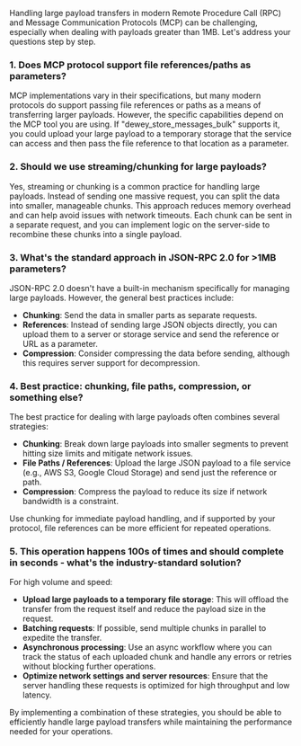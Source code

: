 Handling large payload transfers in modern Remote Procedure Call (RPC) and Message Communication Protocols (MCP) can be challenging, especially when dealing with payloads greater than 1MB. Let's address your questions step by step.

### 1. Does MCP protocol support file references/paths as parameters?
MCP implementations vary in their specifications, but many modern protocols do support passing file references or paths as a means of transferring larger payloads. However, the specific capabilities depend on the MCP tool you are using. If "dewey_store_messages_bulk" supports it, you could upload your large payload to a temporary storage that the service can access and then pass the file reference to that location as a parameter.

### 2. Should we use streaming/chunking for large payloads?
Yes, streaming or chunking is a common practice for handling large payloads. Instead of sending one massive request, you can split the data into smaller, manageable chunks. This approach reduces memory overhead and can help avoid issues with network timeouts. Each chunk can be sent in a separate request, and you can implement logic on the server-side to recombine these chunks into a single payload.

### 3. What's the standard approach in JSON-RPC 2.0 for >1MB parameters?
JSON-RPC 2.0 doesn't have a built-in mechanism specifically for managing large payloads. However, the general best practices include:
- **Chunking**: Send the data in smaller parts as separate requests.
- **References**: Instead of sending large JSON objects directly, you can upload them to a server or storage service and send the reference or URL as a parameter.
- **Compression**: Consider compressing the data before sending, although this requires server support for decompression.

### 4. Best practice: chunking, file paths, compression, or something else?
The best practice for dealing with large payloads often combines several strategies:
- **Chunking**: Break down large payloads into smaller segments to prevent hitting size limits and mitigate network issues.
- **File Paths / References**: Upload the large JSON payload to a file service (e.g., AWS S3, Google Cloud Storage) and send just the reference or path.
- **Compression**: Compress the payload to reduce its size if network bandwidth is a constraint.

Use chunking for immediate payload handling, and if supported by your protocol, file references can be more efficient for repeated operations.

### 5. This operation happens 100s of times and should complete in seconds - what's the industry-standard solution?
For high volume and speed:
- **Upload large payloads to a temporary file storage**: This will offload the transfer from the request itself and reduce the payload size in the request.
- **Batching requests**: If possible, send multiple chunks in parallel to expedite the transfer.
- **Asynchronous processing**: Use an async workflow where you can track the status of each uploaded chunk and handle any errors or retries without blocking further operations.
- **Optimize network settings and server resources**: Ensure that the server handling these requests is optimized for high throughput and low latency.

By implementing a combination of these strategies, you should be able to efficiently handle large payload transfers while maintaining the performance needed for your operations.